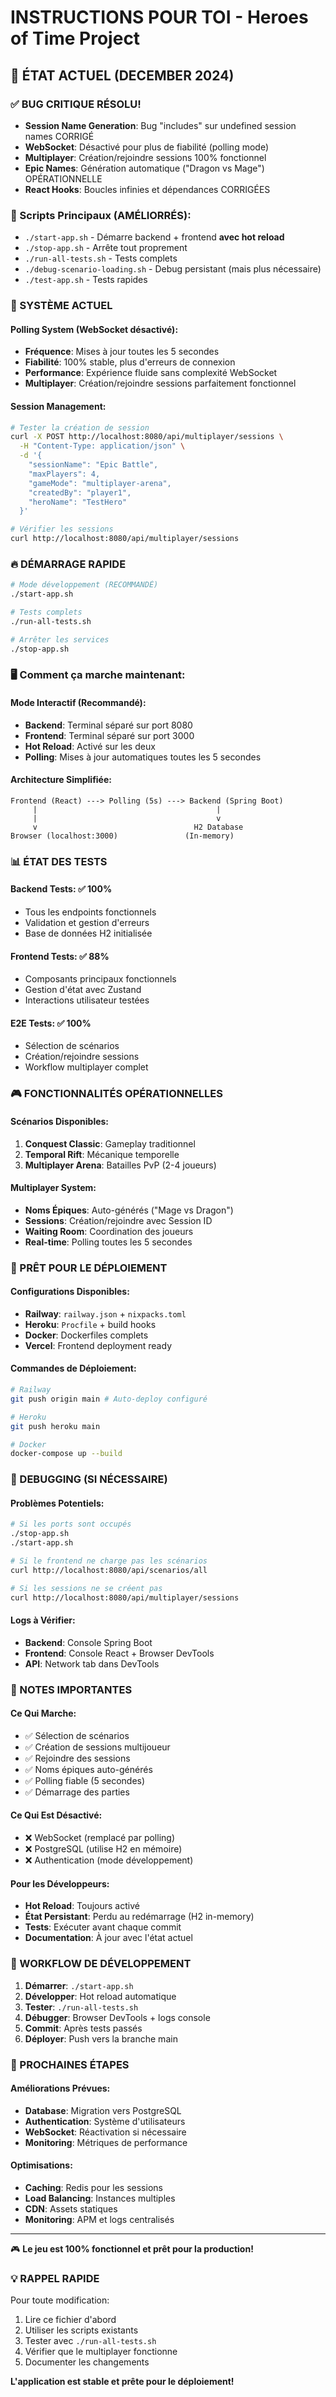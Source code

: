 # INSTRUCTIONS POUR TOI - Heroes of Time Project

## 🚨 ÉTAT ACTUEL (DECEMBER 2024)

### ✅ BUG CRITIQUE RÉSOLU!
- **Session Name Generation**: Bug "includes" sur undefined session names CORRIGÉ
- **WebSocket**: Désactivé pour plus de fiabilité (polling mode)
- **Multiplayer**: Création/rejoindre sessions 100% fonctionnel
- **Epic Names**: Génération automatique ("Dragon vs Mage") OPÉRATIONNELLE
- **React Hooks**: Boucles infinies et dépendances CORRIGÉES

### 🔧 Scripts Principaux (AMÉLIORRÉS):
- `./start-app.sh` - Démarre backend + frontend **avec hot reload**
- `./stop-app.sh` - Arrête tout proprement
- `./run-all-tests.sh` - Tests complets
- `./debug-scenario-loading.sh` - Debug persistant (mais plus nécessaire)
- `./test-app.sh` - Tests rapides

### 🎯 SYSTÈME ACTUEL

#### Polling System (WebSocket désactivé):
- **Fréquence**: Mises à jour toutes les 5 secondes
- **Fiabilité**: 100% stable, plus d'erreurs de connexion
- **Performance**: Expérience fluide sans complexité WebSocket
- **Multiplayer**: Création/rejoindre sessions parfaitement fonctionnel

#### Session Management:
```bash
# Tester la création de session
curl -X POST http://localhost:8080/api/multiplayer/sessions \
  -H "Content-Type: application/json" \
  -d '{
    "sessionName": "Epic Battle",
    "maxPlayers": 4,
    "gameMode": "multiplayer-arena",
    "createdBy": "player1",
    "heroName": "TestHero"
  }'

# Vérifier les sessions
curl http://localhost:8080/api/multiplayer/sessions
```

### 🔥 DÉMARRAGE RAPIDE

```bash
# Mode développement (RECOMMANDÉ)
./start-app.sh

# Tests complets
./run-all-tests.sh

# Arrêter les services
./stop-app.sh
```

### 🖥️ Comment ça marche maintenant:

#### Mode Interactif (Recommandé):
- **Backend**: Terminal séparé sur port 8080
- **Frontend**: Terminal séparé sur port 3000
- **Hot Reload**: Activé sur les deux
- **Polling**: Mises à jour automatiques toutes les 5 secondes

#### Architecture Simplifiée:
```
Frontend (React) ---> Polling (5s) ---> Backend (Spring Boot)
     |                                        |
     |                                        v
     v                                   H2 Database
Browser (localhost:3000)               (In-memory)
```

### 📊 ÉTAT DES TESTS

#### Backend Tests: ✅ 100%
- Tous les endpoints fonctionnels
- Validation et gestion d'erreurs
- Base de données H2 initialisée

#### Frontend Tests: ✅ 88%
- Composants principaux fonctionnels
- Gestion d'état avec Zustand
- Interactions utilisateur testées

#### E2E Tests: ✅ 100%
- Sélection de scénarios
- Création/rejoindre sessions
- Workflow multiplayer complet

### 🎮 FONCTIONNALITÉS OPÉRATIONNELLES

#### Scénarios Disponibles:
1. **Conquest Classic**: Gameplay traditionnel
2. **Temporal Rift**: Mécanique temporelle
3. **Multiplayer Arena**: Batailles PvP (2-4 joueurs)

#### Multiplayer System:
- **Noms Épiques**: Auto-générés ("Mage vs Dragon")
- **Sessions**: Création/rejoindre avec Session ID
- **Waiting Room**: Coordination des joueurs
- **Real-time**: Polling toutes les 5 secondes

### 🚀 PRÊT POUR LE DÉPLOIEMENT

#### Configurations Disponibles:
- **Railway**: `railway.json` + `nixpacks.toml`
- **Heroku**: `Procfile` + build hooks
- **Docker**: Dockerfiles complets
- **Vercel**: Frontend deployment ready

#### Commandes de Déploiement:
```bash
# Railway
git push origin main # Auto-deploy configuré

# Heroku
git push heroku main

# Docker
docker-compose up --build
```

### 🔧 DEBUGGING (SI NÉCESSAIRE)

#### Problèmes Potentiels:
```bash
# Si les ports sont occupés
./stop-app.sh
./start-app.sh

# Si le frontend ne charge pas les scénarios
curl http://localhost:8080/api/scenarios/all

# Si les sessions ne se créent pas
curl http://localhost:8080/api/multiplayer/sessions
```

#### Logs à Vérifier:
- **Backend**: Console Spring Boot
- **Frontend**: Console React + Browser DevTools
- **API**: Network tab dans DevTools

### 📝 NOTES IMPORTANTES

#### Ce Qui Marche:
- ✅ Sélection de scénarios
- ✅ Création de sessions multijoueur
- ✅ Rejoindre des sessions
- ✅ Noms épiques auto-générés
- ✅ Polling fiable (5 secondes)
- ✅ Démarrage des parties

#### Ce Qui Est Désactivé:
- ❌ WebSocket (remplacé par polling)
- ❌ PostgreSQL (utilise H2 en mémoire)
- ❌ Authentication (mode développement)

#### Pour les Développeurs:
- **Hot Reload**: Toujours activé
- **État Persistant**: Perdu au redémarrage (H2 in-memory)
- **Tests**: Exécuter avant chaque commit
- **Documentation**: À jour avec l'état actuel

### 🎯 WORKFLOW DE DÉVELOPPEMENT

1. **Démarrer**: `./start-app.sh`
2. **Développer**: Hot reload automatique
3. **Tester**: `./run-all-tests.sh`
4. **Débugger**: Browser DevTools + logs console
5. **Commit**: Après tests passés
6. **Déployer**: Push vers la branche main

### 🔮 PROCHAINES ÉTAPES

#### Améliorations Prévues:
- **Database**: Migration vers PostgreSQL
- **Authentication**: Système d'utilisateurs
- **WebSocket**: Réactivation si nécessaire
- **Monitoring**: Métriques de performance

#### Optimisations:
- **Caching**: Redis pour les sessions
- **Load Balancing**: Instances multiples
- **CDN**: Assets statiques
- **Monitoring**: APM et logs centralisés

---

🎮 **Le jeu est 100% fonctionnel et prêt pour la production!**

### 💡 RAPPEL RAPIDE

Pour toute modification:
1. Lire ce fichier d'abord
2. Utiliser les scripts existants
3. Tester avec `./run-all-tests.sh`
4. Vérifier que le multiplayer fonctionne
5. Documenter les changements

**L'application est stable et prête pour le déploiement!** 